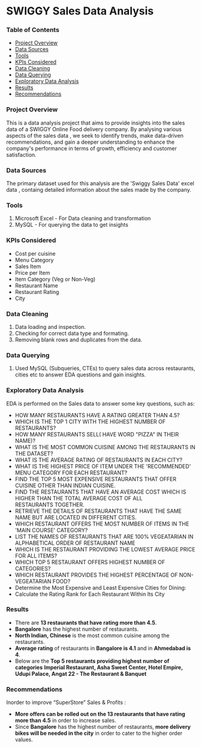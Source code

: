 # SWIGGY Sales Data Analysis

### Table of Contents
- [Project Overview](#project-overview)
- [Data Sources](#data-sources)
- [Tools](#tools)
- [KPIs Considered](#kpis-considered)
- [Data Cleaning](#data-cleaning)
- [Data Querying](#data-querying)
- [Exploratory Data Analysis](#exploratory-data-analysis)
- [Results](#results)
- [Recommendations](#recommendations)

### Project Overview
This is a data analysis project that aims to provide insights into the sales data of a SWIGGY Online Food delivery company. By analysing various aspects of the sales data , we seek to identify trends, make data-driven recommendations, and gain a deeper understanding to enhance the company's performance in terms of growth, efficiency and customer satisfaction.

### Data Sources
The primary dataset used for this analysis are the 'Swiggy Sales Data' excel data , containg detailed information about the sales made by the company.

### Tools
1. Microsoft Excel - For Data cleaning and transformation
2. MySQL -  For querying the data to get insights

### KPIs Considered
- Cost per cuisine
- Menu Category
- Sales Item
- Price per Item
- Item Category (Veg or Non-Veg)
- Restaurant Name
- Restaurant Rating
- City
    
### Data Cleaning
1. Data loading and inspection.
2. Checking for correct data type and formating.
3. Removing blank rows and duplicates from the data.

### Data Querying
1. Used MySQL (Subqueries, CTEs) to query sales data across restaurants, cities etc to answer EDA questions and gain insights. 

### Exploratory Data Analysis
EDA is performed on the Sales data to answer some key questions, such as:
- HOW MANY RESTAURANTS HAVE A RATING GREATER THAN 4.5?
- WHICH IS THE TOP 1 CITY WITH THE HIGHEST NUMBER OF RESTAURANTS?
- HOW MANY RESTAURANTS SELL( HAVE WORD "PIZZA" IN THEIR NAME)?
- WHAT IS THE MOST COMMON CUISINE AMONG THE RESTAURANTS IN THE DATASET?
- WHAT IS THE AVERAGE RATING OF RESTAURANTS IN EACH CITY?
- WHAT IS THE HIGHEST PRICE OF ITEM UNDER THE 'RECOMMENDED' MENU CATEGORY FOR EACH RESTAURANT?
- FIND THE TOP 5 MOST EXPENSIVE RESTAURANTS THAT OFFER CUISINE OTHER THAN INDIAN CUISINE. 
- FIND THE RESTAURANTS THAT HAVE AN AVERAGE COST WHICH IS HIGHER THAN THE TOTAL AVERAGE COST OF ALL    
   RESTAURANTS TOGETHER.
- RETRIEVE THE DETAILS OF RESTAURANTS THAT HAVE THE SAME NAME BUT ARE LOCATED IN DIFFERENT CITIES.
- WHICH RESTAURANT OFFERS THE MOST NUMBER OF ITEMS IN THE 'MAIN COURSE' CATEGORY?
- LIST THE NAMES OF RESTAURANTS THAT ARE 100% VEGEATARIAN IN ALPHABETICAL ORDER OF RESTAURANT NAME
- WHICH IS THE RESTAURANT PROVIDING THE LOWEST AVERAGE PRICE FOR ALL ITEMS?
- WHICH TOP 5 RESTAURANT OFFERS HIGHEST NUMBER OF CATEGORIES?
- WHICH RESTAURANT PROVIDES THE HIGHEST PERCENTAGE OF NON-VEGEATARIAN FOOD?
- Determine the Most Expensive and Least Expensive Cities for Dining:
- Calculate the Rating Rank for Each Restaurant Within Its City

  
### Results
- There are **13 restaurants that have rating more than 4.5**. 
- **Bangalore** has the highest number of restaurants.
- **North Indian, Chinese** is the most common cuisine among the restaurants.
- **Average rating** of restaurants in **Bangalore is 4.1** and in **Ahmedabad is 4**.
- Below are the **Top 5 restaurants providing highest number of categories**
  **Imperial Restaurant, Asha Sweet Center, Hotel Empire, Udupi Palace, Angat 22 - The Restaurant & Banquet**

### Recommendations
Inorder to improve “SuperStore” Sales & Profits :
- **More offers can be rolled out on the 13 restaurants that have rating more than 4.5** in order to increase sales.
- Since **Bangalore** has the highest number of restaurants, **more delivery bikes will be needed in the city** in order to cater to the higher order values.
 

